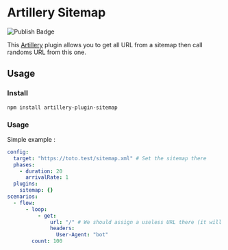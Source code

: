 # Artillery Sitemap
![Publish Badge](https://github.com/HEVAWEB/artillery-plugin-sitemap/workflows/Publish/badge.svg)

This [Artillery](https://artillery.io/) plugin allows you to get all URL from a sitemap then call randoms URL from this one.

## Usage

### Install

`npm install artillery-plugin-sitemap`

### Usage

Simple example :

``` yaml
config:
  target: "https://toto.test/sitemap.xml" # Set the sitemap there
  phases:
    - duration: 20
      arrivalRate: 1
  plugins:
    sitemap: {}
scenarios:
  - flow:
      - loop:
          - get:
              url: "/" # We should assign a useless URL there (it will be replaced by a random URL)
              headers:
                User-Agent: "bot"
        count: 100
```
